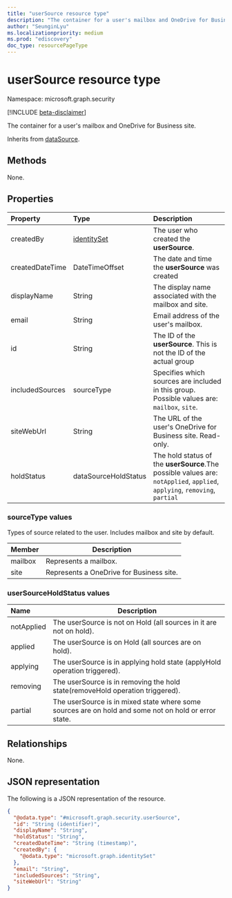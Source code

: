 ```yaml
---
title: "userSource resource type"
description: "The container for a user's mailbox and OneDrive for Business site."
author: "SeunginLyu"
ms.localizationpriority: medium
ms.prod: "ediscovery"
doc_type: resourcePageType
---
```


# userSource resource type

Namespace: microsoft.graph.security

[!INCLUDE [beta-disclaimer](../../includes/beta-disclaimer.md)]

The container for a user's mailbox and OneDrive for Business site.

Inherits from [dataSource](../resources/security-datasource.md).

## Methods
None. 
## Properties
|Property|Type|Description|
|:---|:---|:---|
|createdBy|[identitySet](../resources/identityset.md)|The user who created the **userSource**.|
|createdDateTime|DateTimeOffset|The date and time the **userSource** was created|
|displayName|String|The display name associated with the mailbox and site.|
|email|String|Email address of the user's mailbox.|
|id|String|The ID of the **userSource**. This is not the ID of the actual group|
|includedSources|sourceType|Specifies which sources are included in this group. Possible values are: `mailbox`, `site`.|
|siteWebUrl|String|The URL of the user's OneDrive for Business site. Read-only.|
|holdStatus|dataSourceHoldStatus|The hold status of the **userSource**.The possible values are: `notApplied`, `applied`, `applying`, `removing`, `partial`|
### sourceType values

Types of source related to the user. Includes mailbox and site by default.

|Member|Description|
|:----|-----------|
|mailbox|Represents a mailbox.|
|site|Represents a OneDrive for Business site.|

### userSourceHoldStatus values

|Name|Description|
|:----|-----------|
|notApplied|The userSource is not on Hold (all sources in it are not on hold).|
|applied|The userSource is on Hold (all sources are on hold).|
|applying|The userSource is in applying hold state (applyHold operation triggered).|
|removing|The userSource is in removing the hold state(removeHold operation triggered).|
|partial|The userSource is in mixed state where some sources are on hold and some not on hold or error state.|

## Relationships
None.

## JSON representation
The following is a JSON representation of the resource.
<!-- {
  "blockType": "resource",
  "keyProperty": "id",
  "@odata.type": "microsoft.graph.security.userSource",
  "baseType": "microsoft.graph.security.dataSource",
  "openType": false
}
-->
``` json
{
  "@odata.type": "#microsoft.graph.security.userSource",
  "id": "String (identifier)",
  "displayName": "String",
  "holdStatus": "String",
  "createdDateTime": "String (timestamp)",
  "createdBy": {
    "@odata.type": "microsoft.graph.identitySet"
  },
  "email": "String",
  "includedSources": "String",
  "siteWebUrl": "String"
}
```